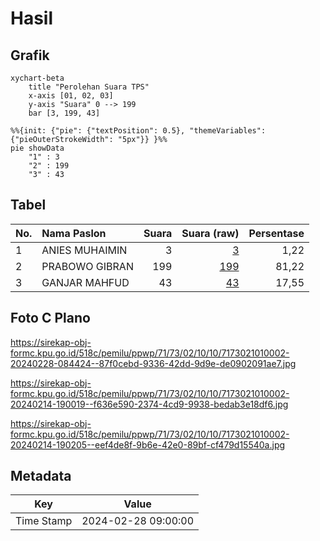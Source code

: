 # Hasil

## Grafik

```mermaid
xychart-beta
    title "Perolehan Suara TPS"
    x-axis [01, 02, 03]
    y-axis "Suara" 0 --> 199
    bar [3, 199, 43]
```

```mermaid
%%{init: {"pie": {"textPosition": 0.5}, "themeVariables": {"pieOuterStrokeWidth": "5px"}} }%%
pie showData
    "1" : 3
    "2" : 199
    "3" : 43
```

## Tabel

| No. | Nama Paslon    | Suara | Suara (raw) | Persentase |
|:--- |:-------------- | -----:| -----------:| ----------:|
| 1   | ANIES MUHAIMIN | 3     | [3][p-1]    | 1,22       |
| 2   | PRABOWO GIBRAN | 199   | [199][p-2]  | 81,22      |
| 3   | GANJAR MAHFUD  | 43    | [43][p-3]   | 17,55      |


[p-1]: https://github.com/gigit-pemilu/pemilu-2024-71-sulawesi-utara/blob/main/pilpres/hitung-suara/sub/71-sulawesi-utara/sub/73-kota-tomohon/sub/02-tomohon-tengah/sub/1010-talete-dua/sub/002-tps/sub/paslon-1.txt
[p-2]: https://github.com/gigit-pemilu/pemilu-2024-71-sulawesi-utara/blob/main/pilpres/hitung-suara/sub/71-sulawesi-utara/sub/73-kota-tomohon/sub/02-tomohon-tengah/sub/1010-talete-dua/sub/002-tps/sub/paslon-2.txt
[p-3]: https://github.com/gigit-pemilu/pemilu-2024-71-sulawesi-utara/blob/main/pilpres/hitung-suara/sub/71-sulawesi-utara/sub/73-kota-tomohon/sub/02-tomohon-tengah/sub/1010-talete-dua/sub/002-tps/sub/paslon-3.txt

## Foto C Plano

https://sirekap-obj-formc.kpu.go.id/518c/pemilu/ppwp/71/73/02/10/10/7173021010002-20240228-084424--87f0cebd-9336-42dd-9d9e-de0902091ae7.jpg

https://sirekap-obj-formc.kpu.go.id/518c/pemilu/ppwp/71/73/02/10/10/7173021010002-20240214-190019--f636e590-2374-4cd9-9938-bedab3e18df6.jpg

https://sirekap-obj-formc.kpu.go.id/518c/pemilu/ppwp/71/73/02/10/10/7173021010002-20240214-190205--eef4de8f-9b6e-42e0-89bf-cf479d15540a.jpg


## Metadata

| Key        | Value               |
| ---------- | ------------------- |
| Time Stamp | 2024-02-28 09:00:00 |



